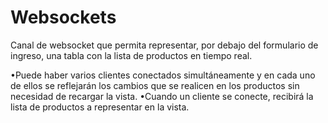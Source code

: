 # Websockets
Canal de websocket que permita representar, por debajo del formulario de ingreso, una tabla con la lista de productos en tiempo real.

•Puede haber varios clientes conectados simultáneamente y en cada uno de ellos se reflejarán los cambios que se realicen en los productos sin necesidad de recargar la vista.
•Cuando un cliente se conecte, recibirá la lista de productos a representar en la vista.

